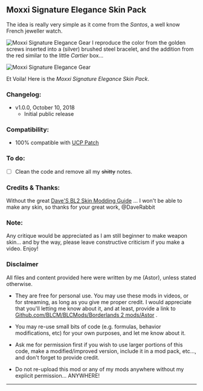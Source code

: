 

## Moxxi Signature Elegance Skin Pack

The idea is really very simple as it come from the *Santos*, a well know French jeweller watch.

![Moxxi Signature Elegance Gear ](https://imgur.com/h2lelSo.png "Don't worry guys... even if my screen capture show French text, my mods are in English")
I reproduce the color from the golden screws inserted into a (silver) brushed steel bracelet, and the addition from the red similar to the little *Cartier* box...

![Moxxi Signature Elegance Gear ](https://imgur.com/zCJd7K0.png "Don't worry guys... even if my screen capture show French text, my mods are in English")

Et Voila! Here is the *Moxxi Signature Elegance Skin Pack*.

### Changelog:
- v1.0.0, October 10, 2018
  - Initial public release
 
### Compatibility:

- 100% compatible with [UCP Patch](https://github.com/BLCM/BLCMods/tree/master/Borderlands%202%20mods/Community%20Patch%20Team)

### To do:

- [ ] Clean the code and remove all my ~~shitty~~ notes. 

### Credits & Thanks:

Without the great [Dave'S BL2 Skin Modding Guide](https://cdn.rawgit.com/BLCM/BLCMods/bb1933f7/Borderlands%202%20mods/Dave/DAVE%27S%20BL2%20SKIN%20MODDING%20GUIDE.pdf) ... I won't be able to make any skin, so thanks for your great work, @DaveRabbit
  
### Note: 

Any critique would be appreciated as I am still beginner to make weapon skin... and by the way, please leave constructive criticism if you make a video. 
Enjoy!

### Disclaimer

All files and content provided here were written by me (Astor), unless stated otherwise.

- They are free for personal use. You may use these mods in videos, or for streaming, as long as you give me proper credit. I would appreciate that you'll letting me know about it, and at least, provide a link to [Github.com/BLCM/BLCMods/Borderlands 2 mods/Astor](https://github.com/BLCM/BLCMods/tree/master/Borderlands%202%20mods/Astor) .

- You may re-use small bits of code (e.g. formulas, behavior modifications, etc) for your own purposes, and let me know about it. 

- Ask me for permission first if you wish to use larger portions of this code, make a modified/improved version, include it in a mod pack, etc..., and don't forget to provide credit.

- Do not re-upload this mod or any of my mods anywhere without my explicit permission... ANYWHERE!

* * * * *



